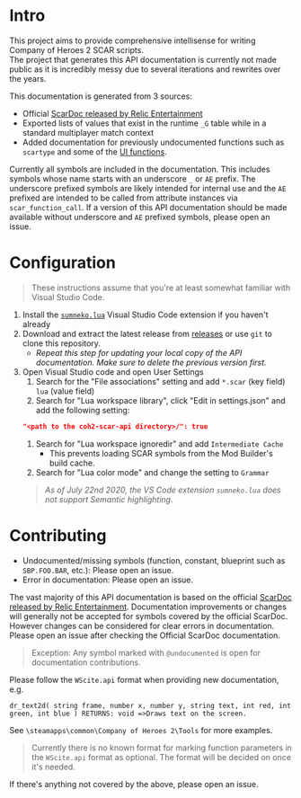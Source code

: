 # Intro
This project aims to provide comprehensive intellisense for writing Company of Heroes 2 SCAR scripts.  
The project that generates this API documentation is currently not made public as it is incredibly messy due to several iterations and rewrites over the years.

This documentation is generated from 3 sources:
- Official [ScarDoc released by Relic Entertainment](https://community.companyofheroes.com/discussion/43250/scar-documentation)
- Exported lists of values that exist in the runtime `_G` table while in a standard multiplayer match context
- Added documentation for previously undocumented functions such as `scartype` and some of the [UI functions](http://modding.companyofheroes.com/scripting-ui).

Currently all symbols are included in the documentation. This includes symbols whose name starts with an underscore `_` or `AE` prefix. The underscore prefixed symbols are likely intended for internal use and the `AE` prefixed are intended to be called from attribute instances via `scar_function_call`.
If a version of this API documentation should be made available without underscore and `AE` prefixed symbols, please open an issue.

# Configuration
> These instructions assume that you're at least somewhat familiar with Visual Studio Code.

1. Install the [`sumneko.lua`](https://marketplace.visualstudio.com/items?itemName=sumneko.lua) Visual Studio Code extension if you haven't already
1. Download and extract the latest release from [releases](https://github.com/Janne252/coh2-scar-api/releases) or use `git` to clone this repository.
    - _Repeat this step for updating your local copy of the API documentation. Make sure to delete the previous version first._
1. Open Visual Studio code and open User Settings
    1. Search for the "File associations" setting and add `*.scar` (key field) `lua` (value field)
    1. Search for "Lua workspace library", click "Edit in settings.json" and add the following setting: 
    ```json
    "<path to the coh2-scar-api directory>/": true
    ```
    1. Search for "Lua workspace ignoredir" and add `Intermediate Cache`
        - This prevents loading SCAR symbols from the Mod Builder's build cache.
    1. Search for "Lua color mode" and change the setting to `Grammar` 
    > _As of July 22nd 2020, the VS Code extension `sumneko.lua` does not support Semantic highlighting_.

# Contributing
- Undocumented/missing symbols (function, constant, blueprint such as `SBP.FOO.BAR`, etc.): Please open an issue.
- Error in documentation: Please open an issue.

The vast majority of this API documentation is based on the official [ScarDoc released by Relic Entertainment](https://community.companyofheroes.com/discussion/43250/scar-documentation). Documentation improvements or changes will generally not be accepted for symbols covered by the official ScarDoc. However changes can be considered for clear errors in documentation. Please open an issue after checking the Official ScarDoc documentation.

> Exception: Any symbol marked with `@undocumented` is open for documentation contributions.

Please follow the `WScite.api` format when providing new documentation, e.g.
```
dr_text2d( string frame, number x, number y, string text, int red, int green, int blue ) RETURNS: void =>Draws text on the screen.
```
See `\steamapps\common\Company of Heroes 2\Tools` for more examples.

> Currently there is no known format for marking function parameters in the `WScite.api` format as optional. The format will be decided on once it's needed.

If there's anything not covered by the above, please open an issue.
